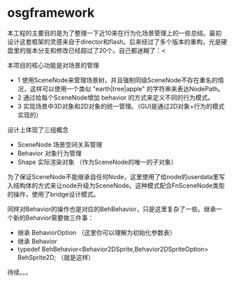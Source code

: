 # osgframework
本工程的主要目的是为了整理一下近10来在行为化场景管理上的一些总结。最初设计这套框架的灵感来自于director和flash。后来经过了多个版本的重构，光是硬盘里的版本分支和修改已经超过了20个。自己都迷糊了：<

本项目的核心功能是对场景的管理
* 1 使用SceneNode来管理场景树，并且强制同级SceneNode不存在重名的情况，这样可以使用一个类似 "earth|tree|apple" 的字符串来表达NodePath。
* 2 通过给每个SceneNode增加 behavior 的方式来定义不同的行为模式。
* 3 实现场景中3D对象和2D对象的统一管理。（GUI是通过2D对象+行为的模式实现的）


设计上体现了三组概念
* SceneNode 场景空间关系管理
* Behavior  对象行为管理
* Shape     实际渲染对象 （作为SceneNode的唯一的子对象）

为了保证SceneNode不能继承自任何Node，这里使用了给node的userdata里写入结构体的方式来让node升级为SceneNode。这种模式配合FnSceneNode类型的操作，使用了bridge设计模式。

同样对Behavior的操作也是对应的BehBehavior<T>，只是这里复杂了一些。继承一个新的Behavior需要做三件事：
* 继承 BehaviorOption （这里你可以理解为初始化参数表）
* 继承 Behavior
* typedef BehBehavior<Behavior2DSprite,Behavior2DSpriteOption> BehSprite2D; （就是这样）


待续。。。
